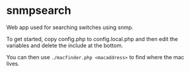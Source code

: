 snmpsearch
==========

Web app used for searching switches using snmp.

To get started, copy config.php to config.local.php and then edit the variables and delete the include at the bottom.

You can then use `./macfinder.php <macaddress>` to find where the mac lives.
